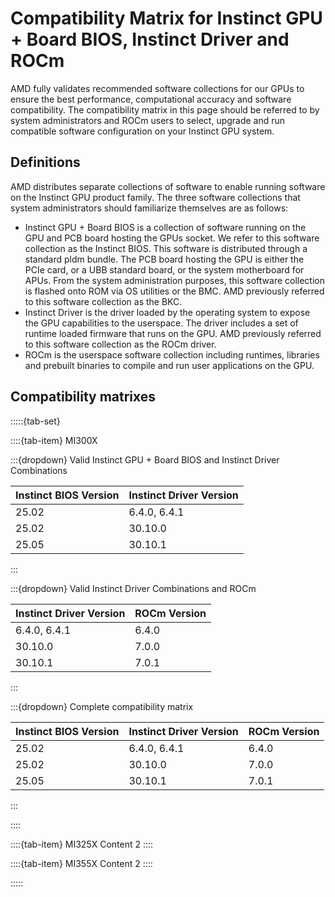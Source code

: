 # Compatibility Matrix for Instinct GPU + Board BIOS, Instinct Driver and ROCm

AMD fully validates recommended software collections for our GPUs to ensure the best performance, computational accuracy and software compatibility. The compatibility matrix in this page should be referred to by system administrators and ROCm users to select, upgrade and run compatible software configuration on your Instinct GPU system.

## Definitions

AMD distributes separate collections of software to enable running software on the Instinct GPU product family. The three software collections that system administrators should familiarize themselves are as follows:

* Instinct GPU + Board BIOS is a collection of software running on the GPU and PCB board hosting the GPUs socket. We refer to this software collection as the Instinct BIOS. This software is distributed through a standard pldm bundle. The PCB board hosting the GPU is either the PCIe card, or a UBB standard board, or the system motherboard for APUs. From the system administration purposes, this software collection is flashed onto ROM via OS utilities or the BMC. AMD previously referred to this software collection as the BKC.
* Instinct Driver is the driver loaded by the operating system to expose the GPU capabilities to the userspace. The driver includes a set of runtime loaded firmware that runs on the GPU. AMD previously referred to this software collection as the ROCm driver.
* ROCm is the userspace software collection including runtimes, libraries and prebuilt binaries to compile and run user applications on the GPU.

## Compatibility matrixes

:::::{tab-set}

::::{tab-item} MI300X

:::{dropdown} Valid Instinct GPU + Board BIOS and Instinct Driver Combinations

|Instinct BIOS Version|Instinct Driver Version|
|-------|-------|
|25.02|6.4.0, 6.4.1|
|25.02|30.10.0|
|25.05|30.10.1|

:::

:::{dropdown}  Valid Instinct Driver Combinations and ROCm

|Instinct Driver Version|ROCm Version|
|-------|-------|
|6.4.0, 6.4.1|6.4.0|
|30.10.0|7.0.0|
|30.10.1|7.0.1|
:::

:::{dropdown} Complete compatibility matrix

|Instinct BIOS Version|Instinct Driver Version|ROCm Version|
|-------|-------|-------|
|25.02|6.4.0, 6.4.1|6.4.0|
|25.02|30.10.0|7.0.0|
|25.05|30.10.1|7.0.1|
:::

::::

::::{tab-item} MI325X
Content 2
::::

::::{tab-item} MI355X
Content 2
::::

:::::
